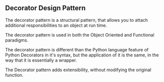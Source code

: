 ## Decorator Design Pattern

The decorator pattern is a structural pattern, that allows you to attach additional responsibilities to an object at run time.

The decorator pattern is used in both the Object Oriented and Functional paradigms.

The decorator pattern is different than the Python language feature of Python Decorators in it's syntax, but the application of it is the same, in the way that it is essentially a wrapper.

The Decorator pattern adds extensibility, without modifying the original function.